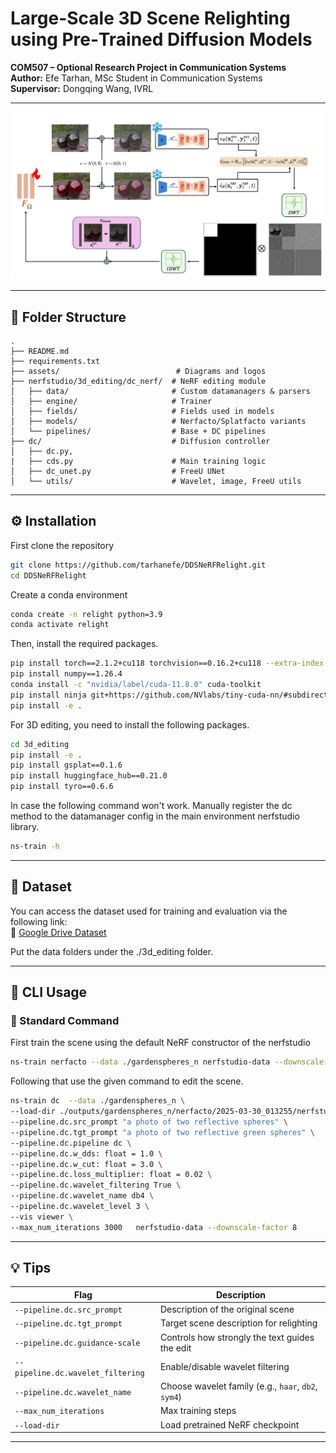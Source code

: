 
# Large-Scale 3D Scene Relighting using Pre‑Trained Diffusion Models

**COM507 – Optional Research Project in Communication Systems**  
**Author:** Efe Tarhan, MSc Student in Communication Systems  
**Supervisor:** Dongqing Wang, IVRL

---

<p align="center">
  <img src="assets/new_pipeline.png" alt="EPFL Logo" width="%100"/>
</p>

---

## 📁 Folder Structure

```
.
├── README.md
├── requirements.txt
├── assets/                          # Diagrams and logos
├── nerfstudio/3d_editing/dc_nerf/  # NeRF editing module
│   ├── data/                       # Custom datamanagers & parsers
│   ├── engine/                     # Trainer
│   ├── fields/                     # Fields used in models
│   ├── models/                     # Nerfacto/Splatfacto variants
│   └── pipelines/                  # Base + DC pipelines
├── dc/                             # Diffusion controller 
│   ├── dc.py, 
|   ├── cds.py                      # Main training logic
│   ├── dc_unet.py                  # FreeU UNet
│   └── utils/                      # Wavelet, image, FreeU utils
```

---

## ⚙️ Installation

First clone the repository 

```bash
git clone https://github.com/tarhanefe/DDSNeRFRelight.git
cd DDSNeRFRelight
```

Create a conda environment

```bash
conda create -n relight python=3.9
conda activate relight
```

Then, install the required packages.

```bash
pip install torch==2.1.2+cu118 torchvision==0.16.2+cu118 --extra-index-url https://download.pytorch.org/whl/cu118
pip install numpy==1.26.4
conda install -c "nvidia/label/cuda-11.8.0" cuda-toolkit
pip install ninja git+https://github.com/NVlabs/tiny-cuda-nn/#subdirectory=bindings/torch
pip install -e .
```
For 3D editing, you need to install the following packages.

```bash
cd 3d_editing
pip install -e .
pip install gsplat==0.1.6
pip install huggingface_hub==0.21.0
pip install tyro==0.6.6
```

In case the following command won't work. Manually register the dc method to the datamanager config in the main environment nerfstudio library. 

```bash 
ns-train -h

```

---

## 📂 Dataset

You can access the dataset used for training and evaluation via the following link:  
🔗 [Google Drive Dataset](https://drive.google.com/drive/folders/1nO8yCE3YvK-gHqXteKokSjv4ujfTLX9c?usp=sharing)

Put the data folders under the ./3d_editing folder.

---

## 🚀 CLI Usage

### 🔧 Standard Command

First train the scene using the default NeRF constructor of the nerfstudio

```bash
ns-train nerfacto --data ./gardenspheres_n nerfstudio-data --downscale-factor 8
```

Following that use the given command to edit the scene. 

```bash
ns-train dc  --data ./gardenspheres_n \
--load-dir ./outputs/gardenspheres_n/nerfacto/2025-03-30_013255/nerfstudio_models/ \
--pipeline.dc.src_prompt "a photo of two reflective spheres" \
--pipeline.dc.tgt_prompt "a photo of two reflective green spheres" \
--pipeline.dc.pipeline dc \ 
--pipeline.dc.w_dds: float = 1.0 \
--pipeline.dc.w_cut: float = 3.0 \
--pipeline.dc.loss_multiplier: float = 0.02 \ 
--pipeline.dc.wavelet_filtering True \
--pipeline.dc.wavelet_name db4 \
--pipeline.dc.wavelet_level 3 \
--vis viewer \
--max_num_iterations 3000   nerfstudio-data --downscale-factor 8
```

---

## 💡 Tips

| Flag                                | Description                                           |
|-------------------------------------|-------------------------------------------------------|
| `--pipeline.dc.src_prompt`          | Description of the original scene                    |
| `--pipeline.dc.tgt_prompt`          | Target scene description for relighting              |
| `--pipeline.dc.guidance-scale`      | Controls how strongly the text guides the edit       |
| `--pipeline.dc.wavelet_filtering`   | Enable/disable wavelet filtering                     |
| `--pipeline.dc.wavelet_name`        | Choose wavelet family (e.g., `haar`, `db2`, `sym4`)  |
| `--max_num_iterations`              | Max training steps                                   |
| `--load-dir`                        | Load pretrained NeRF checkpoint                      |

---
